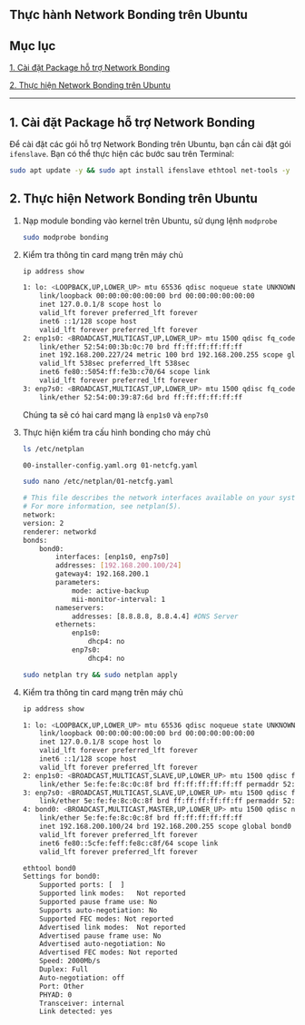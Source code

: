 ## Thực hành Network Bonding trên Ubuntu

## Mục lục

[1. Cài đặt Package hỗ trợ Network Bonding](#1)

[2. Thực hiện Network Bonding trên Ubuntu     ](#2)

---

<a name="1"></a>
## 1. Cài đặt Package hỗ trợ Network Bonding

Để cài đặt các gói hỗ trợ Network Bonding trên Ubuntu, bạn cần cài đặt gói `ifenslave`. Bạn có thể thực hiện các bước sau trên Terminal:

```bash
sudo apt update -y && sudo apt install ifenslave ethtool net-tools -y
```

<a name="2"></a>
## 2. Thực hiện Network Bonding trên Ubuntu

1. Nạp module bonding vào kernel trên Ubuntu, sử dụng lệnh `modprobe`

    ```bash
    sudo modprobe bonding
    ```

2. Kiểm tra thông tin card mạng trên máy chủ

    ```bash
    ip address show

    1: lo: <LOOPBACK,UP,LOWER_UP> mtu 65536 qdisc noqueue state UNKNOWN group default qlen 1000
        link/loopback 00:00:00:00:00:00 brd 00:00:00:00:00:00
        inet 127.0.0.1/8 scope host lo
        valid_lft forever preferred_lft forever
        inet6 ::1/128 scope host
        valid_lft forever preferred_lft forever
    2: enp1s0: <BROADCAST,MULTICAST,UP,LOWER_UP> mtu 1500 qdisc fq_codel state UP group default qlen 1000
        link/ether 52:54:00:3b:0c:70 brd ff:ff:ff:ff:ff:ff
        inet 192.168.200.227/24 metric 100 brd 192.168.200.255 scope global dynamic enp1s0
        valid_lft 538sec preferred_lft 538sec
        inet6 fe80::5054:ff:fe3b:c70/64 scope link
        valid_lft forever preferred_lft forever
    3: enp7s0: <BROADCAST,MULTICAST,UP,LOWER_UP> mtu 1500 qdisc fq_codel state UP group default qlen 1000
        link/ether 52:54:00:39:87:6d brd ff:ff:ff:ff:ff:ff
    ```

    Chúng ta sẽ có hai card mạng là `enp1s0` và `enp7s0`

3. Thực hiện kiểm tra cấu hình bonding cho máy chủ

    ```bash
    ls /etc/netplan

    00-installer-config.yaml.org 01-netcfg.yaml
    ```

    ```bash
    sudo nano /etc/netplan/01-netcfg.yaml

    # This file describes the network interfaces available on your system
    # For more information, see netplan(5).
    network:
    version: 2
    renderer: networkd
    bonds:
        bond0:
            interfaces: [enp1s0, enp7s0]
            addresses: [192.168.200.100/24]
            gateway4: 192.168.200.1
            parameters:
                mode: active-backup
                mii-monitor-interval: 1
            nameservers:
                addresses: [8.8.8.8, 8.8.4.4] #DNS Server
            ethernets:
                enp1s0:
                    dhcp4: no
                enp7s0:
                    dhcp4: no
    ```

    ```bash
    sudo netplan try && sudo netplan apply
    ```

4. Kiểm tra thông tin card mạng trên máy chủ

    ```bash
    ip address show

    1: lo: <LOOPBACK,UP,LOWER_UP> mtu 65536 qdisc noqueue state UNKNOWN group default qlen 1000
        link/loopback 00:00:00:00:00:00 brd 00:00:00:00:00:00
        inet 127.0.0.1/8 scope host lo
        valid_lft forever preferred_lft forever
        inet6 ::1/128 scope host
        valid_lft forever preferred_lft forever
    2: enp1s0: <BROADCAST,MULTICAST,SLAVE,UP,LOWER_UP> mtu 1500 qdisc fq_codel master bond0 state UP group default qlen 1000
        link/ether 5e:fe:fe:8c:0c:8f brd ff:ff:ff:ff:ff:ff permaddr 52:54:00:3b:0c:70
    3: enp7s0: <BROADCAST,MULTICAST,SLAVE,UP,LOWER_UP> mtu 1500 qdisc fq_codel master bond0 state UP group default qlen 1000
        link/ether 5e:fe:fe:8c:0c:8f brd ff:ff:ff:ff:ff:ff permaddr 52:54:00:39:87:6d
    4: bond0: <BROADCAST,MULTICAST,MASTER,UP,LOWER_UP> mtu 1500 qdisc noqueue state UP group default qlen 1000
        link/ether 5e:fe:fe:8c:0c:8f brd ff:ff:ff:ff:ff:ff
        inet 192.168.200.100/24 brd 192.168.200.255 scope global bond0
        valid_lft forever preferred_lft forever
        inet6 fe80::5cfe:feff:fe8c:c8f/64 scope link
        valid_lft forever preferred_lft forever
    ```

    ```bash
    ethtool bond0
    Settings for bond0:
        Supported ports: [  ]
        Supported link modes:   Not reported
        Supported pause frame use: No
        Supports auto-negotiation: No
        Supported FEC modes: Not reported
        Advertised link modes:  Not reported
        Advertised pause frame use: No
        Advertised auto-negotiation: No
        Advertised FEC modes: Not reported
        Speed: 2000Mb/s
        Duplex: Full
        Auto-negotiation: off
        Port: Other
        PHYAD: 0
        Transceiver: internal
        Link detected: yes
    ```

